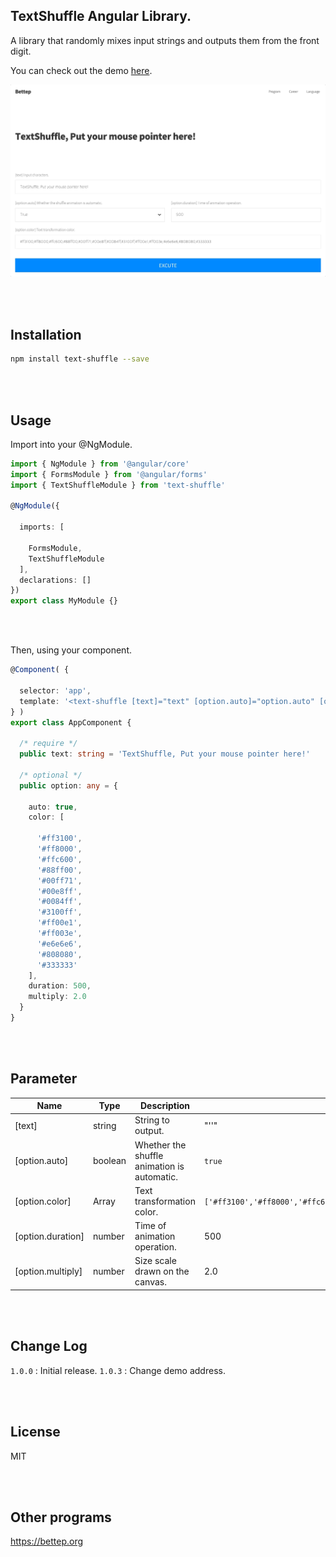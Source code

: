 ## TextShuffle Angular Library.

A library that randomly mixes input strings and outputs them from the front digit.

You can check out the demo <a href="https://bettep.org/text-shuffle">here</a>.

![Excute](https://raw.githubusercontent.com/Hongdaesik/TextShuffle/master/DEMO.gif)

<br><br>

## Installation

```bash
npm install text-shuffle --save
```

<br><br>

## Usage

Import into your @NgModule.
```typescript
import { NgModule } from '@angular/core'
import { FormsModule } from '@angular/forms'
import { TextShuffleModule } from 'text-shuffle'

@NgModule({

  imports: [

    FormsModule,
    TextShuffleModule
  ],
  declarations: []
})
export class MyModule {}
```

<br><br>

Then, using your component.
```typescript
@Component( {

  selector: 'app',
  template: '<text-shuffle [text]="text" [option.auto]="option.auto" [option.color]="option.color" [option.duration]="option.duration" [option.multiply]="option.multiply"></text-shuffle>'
} )
export class AppComponent {

  /* require */
  public text: string = 'TextShuffle, Put your mouse pointer here!'

  /* optional */
  public option: any = {

    auto: true,
    color: [

      '#ff3100',
      '#ff8000',
      '#ffc600',
      '#88ff00',
      '#00ff71',
      '#00e8ff',
      '#0084ff',
      '#3100ff',
      '#ff00e1',
      '#ff003e',
      '#e6e6e6',
      '#808080',
      '#333333'
    ],
    duration: 500,
    multiply: 2.0
  }
}
```

<br><br>

## Parameter
|Name|Type|Description|Default|
|---|---|---|---|
|[text]|string|String to output.|"''"|
|[option.auto]|boolean|Whether the shuffle animation is automatic.|`true`|
|[option.color]|Array|Text transformation color.|`['#ff3100','#ff8000','#ffc600','#88ff00','#00ff71','#00e8ff','#0084ff','#3100ff''#ff00e1','#ff003e','#e6e6e6','#808080','#333333']`|
|[option.duration]|number|Time of animation operation.|500|
|[option.multiply]|number|Size scale drawn on the canvas.|2.0|

<br><br>

## Change Log

`1.0.0` : Initial release.
`1.0.3` : Change demo address.

<br><br>

## License

MIT

<br><br>

## Other programs

<https://bettep.org>